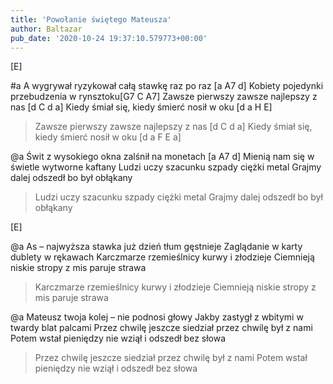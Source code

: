 ```yaml
---
title: 'Powołanie świętego Mateusza'
author: Baltazar
pub_date: '2020-10-24 19:37:10.579773+00:00'
---
```


[E]

#a
A wygrywał ryzykował całą stawkę raz po raz [a A7 d]
Kobiety pojedynki przebudzenia w rynsztoku[G7 C A7]
Zawsze pierwszy zawsze najlepszy z nas [d C d a]
Kiedy śmiał się, kiedy śmierć nosił w oku [d a H E]
>Zawsze pierwszy zawsze najlepszy z nas [d C d a]
>Kiedy śmiał się, kiedy śmierć nosił w oku [d a F E a]

@a
Świt z wysokiego okna zalśnił na monetach [a A7 d]
Mienią nam się w świetle wytworne kaftany
Ludzi uczy szacunku szpady ciężki metal
Grajmy dalej odszedł bo był obłąkany
>Ludzi uczy szacunku szpady ciężki metal
>Grajmy dalej odszedł bo był obłąkany

[E]

@a
As – najwyższa stawka już dzień tłum gęstnieje
Zaglądanie w karty dublety w rękawach
Karczmarze rzemieślnicy kurwy i złodzieje
Ciemnieją niskie stropy z mis paruje strawa
>Karczmarze rzemieślnicy kurwy i złodzieje
>Ciemnieją niskie stropy z mis paruje strawa

@a
Mateusz twoja kolej – nie podnosi głowy
Jakby zastygł z wbitymi w twardy blat palcami
Przez chwilę jeszcze siedział przez chwilę był z nami
Potem wstał pieniędzy nie wziął i odszedł bez słowa
>Przez chwilę jeszcze siedział przez chwilę był z nami
>Potem wstał pieniędzy nie wziął i odszedł bez słowa